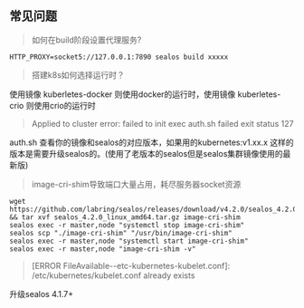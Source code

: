 ## 常见问题

> 如何在build阶段设置代理服务?

```shell
HTTP_PROXY=socket5://127.0.0.1:7890 sealos build xxxxx
```

> 搭建k8s如何选择运行时？

使用镜像 kuberletes-docker 则使用docker的运行时，使用镜像 kuberletes-crio 则使用crio的运行时

> Applied to cluster error: failed to init exec auth.sh failed exit status 127

auth.sh 查看你的镜像和sealos的对应版本，如果用的kubernetes:v1.xx.x 这样的版本是需要升级sealos的。(使用了老版本的sealos但是sealos集群镜像使用的最新版)

> image-cri-shim导致端口大量占用，耗尽服务器socket资源

```shell
wget https://github.com/labring/sealos/releases/download/v4.2.0/sealos_4.2.0_linux_amd64.tar.gz && tar xvf sealos_4.2.0_linux_amd64.tar.gz image-cri-shim
sealos exec -r master,node "systemctl stop image-cri-shim"
sealos scp "./image-cri-shim" "/usr/bin/image-cri-shim"
sealos exec -r master,node "systemctl start image-cri-shim"
sealos exec -r master,node "image-cri-shim -v"
```


> [ERROR FileAvailable--etc-kubernetes-kubelet.conf]: /etc/kubernetes/kubelet.conf already exists 

升级sealos 4.1.7+

